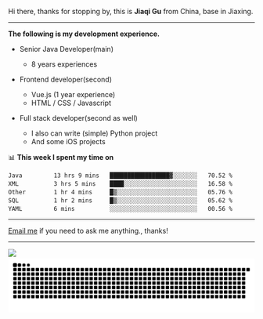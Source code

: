 Hi there, thanks for stopping by, this is **Jiaqi Gu** from China, base in Jiaxing.

---

**The following is my development experience.**

- Senior Java Developer(main)
  - 8 years experiences

- Frontend developer(second)
  - Vue.js (1 year experience)
  - HTML / CSS / Javascript
  
- Full stack developer(second as well)
  - I also can write (simple) Python project
  - And some iOS projects

📊 **This week I spent my time on**
<!--START_SECTION:waka-->

```txt
Java         13 hrs 9 mins   █████████████████▓░░░░░░░   70.52 %
XML          3 hrs 5 mins    ████░░░░░░░░░░░░░░░░░░░░░   16.58 %
Other        1 hr 4 mins     █▒░░░░░░░░░░░░░░░░░░░░░░░   05.76 %
SQL          1 hr 2 mins     █▒░░░░░░░░░░░░░░░░░░░░░░░   05.62 %
YAML         6 mins          ░░░░░░░░░░░░░░░░░░░░░░░░░   00.56 %
```

<!--END_SECTION:waka-->

---

[Email me](mailto:htk2klwgr@mozmail.com?subject=Hiring_from_GitHub) if you need to ask me anything., thanks!

---

![]( https://visitor-badge.glitch.me/badge?page_id=githubgujiaqi)
![]( https://github.com/droid-Q/droid-Q/raw/output/github-contribution-grid-snake.svg#gh-dark-mode-only)
